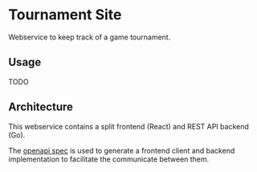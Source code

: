 # Tournament Site

Webservice to keep track of a game tournament.

## Usage

TODO

## Architecture

This webservice contains a split frontend (React) and REST API backend (Go).

The [openapi spec](openapi.yaml) is used to generate a frontend client and backend implementation to facilitate the communicate between them.
